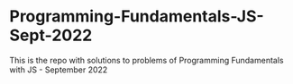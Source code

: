 # Programming-Fundamentals-JS-Sept-2022
This is the repo with solutions to problems of Programming Fundamentals with JS - September 2022
